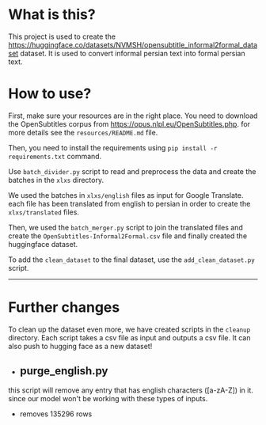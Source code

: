 # What is this?
This project is used to create the https://huggingface.co/datasets/NVMSH/opensubtitle_informal2formal_dataset dataset.
It is used to convert informal persian text into formal persian text.

# How to use?
First, make sure your resources are in the right place. You need to download the OpenSubtitles corpus from https://opus.nlpl.eu/OpenSubtitles.php. 
for more details see the `resources/README.md` file.

Then, you need to install the requirements using `pip install -r requirements.txt` command. 

Use `batch_divider.py` script to read and preprocess the data and create the batches in the `xlxs` directory. 

We used the batches in `xlxs/english` files as input for Google Translate. each file has been translated
from english to persian in order to create the `xlxs/translated` files.

Then, we used the `batch_merger.py` script to join the translated files and create the `OpenSubtitles-Informal2Formal.csv` 
file and finally created the huggingface dataset.

To add the `clean_dataset` to the final dataset, use the `add_clean_dataset.py` script.

<hr>

# Further changes
To clean up the dataset even more, we have created scripts in the `cleanup` directory.
Each script takes a csv file as input and outputs a csv file. It can also push to hugging face as a new dataset!

- ##  purge_english.py
this script will remove any entry that has english characters ([a-zA-Z]) in it. since our model won't be working 
with these types of inputs.
* removes 135296 rows


